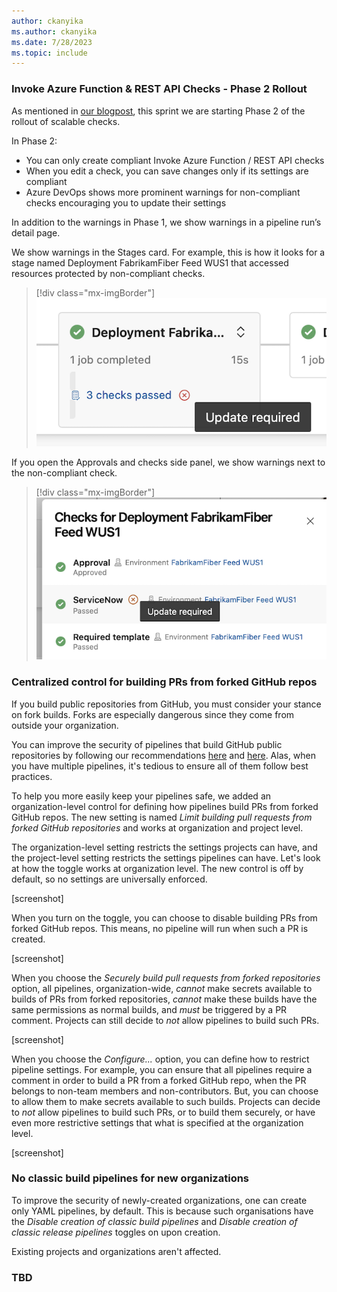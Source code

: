 ```yaml
---
author: ckanyika
ms.author: ckanyika
ms.date: 7/28/2023
ms.topic: include
---
```


### Invoke Azure Function & REST API Checks - Phase 2 Rollout

As mentioned in [our blogpost](https://devblogs.microsoft.com/devops/updates-to-approvals-and-checks/#phase-2), this sprint we are starting Phase 2 of the rollout of scalable checks.

In Phase 2:
* You can only create compliant Invoke Azure Function / REST API checks
* When you edit a check, you can save changes only if its settings are compliant
* Azure DevOps shows more prominent warnings for non-compliant checks encouraging you to update their settings

In addition to the warnings in Phase 1, we show warnings in a pipeline run’s detail page.

We show warnings in the Stages card. For example, this is how it looks for a stage named Deployment FabrikamFiber Feed WUS1 that accessed resources protected by non-compliant checks.

> [!div class="mx-imgBorder"]
> ![Scalable Check.](../../media/225-pipelines-01.png)

If you open the Approvals and checks side panel, we show warnings next to the non-compliant check.

> [!div class="mx-imgBorder"]
> ![Scalable Check approve.](../../media/225-pipelines-02.png)

### Centralized control for building PRs from forked GitHub repos

If you build public repositories from GitHub, you must consider your stance on fork builds. Forks are especially dangerous since they come from outside your organization. 

You can improve the security of pipelines that build GitHub public repositories by following our recommendations [here](https://learn.microsoft.com/azure/devops/pipelines/repos/github?view=azure-devops&tabs=yaml#important-security-considerations) and [here](https://learn.microsoft.com/azure/devops/pipelines/security/repos?view=azure-devops#forks). Alas, when you have multiple pipelines, it's tedious to ensure all of them follow best practices. 

To help you more easily keep your pipelines safe, we added an organization-level control for defining how pipelines build PRs from forked GitHub repos. The new setting is named _Limit building pull requests from forked GitHub repositories_ and works at organization and project level.

The organization-level setting restricts the settings projects can have, and the project-level setting restricts the settings pipelines can have. Let's look at how the toggle works at organization level. The new control is off by default, so no settings are universally enforced.

[screenshot]

When you turn on the toggle, you can choose to disable building PRs from forked GitHub repos. This means, no pipeline will run when such a PR is created.

[screenshot]

When you choose the _Securely build pull requests from forked repositories_ option, all pipelines, organization-wide, *cannot* make secrets available to builds of PRs from forked repositories, *cannot* make these builds have the same permissions as normal builds, and *must* be triggered by a PR comment. Projects can still decide to *not* allow pipelines to build such PRs.

[screenshot]

When you choose the _Configure..._ option, you can define how to restrict pipeline settings. For example, you can ensure that all pipelines require a comment in order to build a PR from a forked GitHub repo, when the PR belongs to non-team members and non-contributors. But, you can choose to allow them to make secrets available to such builds. Projects can decide to *not* allow pipelines to build such PRs, or to build them securely, or have even more restrictive settings that what is specified at the organization level.

[screenshot]

### No classic build pipelines for new organizations

To improve the security of newly-created organizations, one can create only YAML pipelines, by default. This is because such organisations have the _Disable creation of classic build pipelines_ and _Disable creation of classic release pipelines_ toggles on upon creation. 

Existing projects and organizations aren't affected.

### TBD